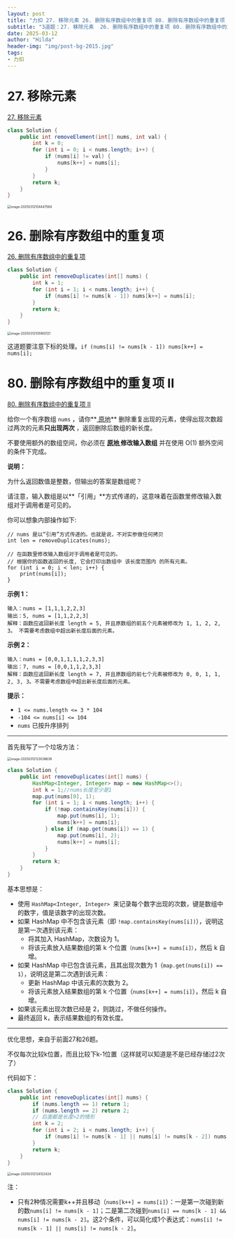 ```yaml
---
layout: post
title: "力扣 27. 移除元素 26. 删除有序数组中的重复项 80. 删除有序数组中的重复项 II"
subtitle: "3道题：27. 移除元素  26. 删除有序数组中的重复项 80. 删除有序数组中的重复项 II"
date: 2025-03-12
author: "Hilda"
header-img: "img/post-bg-2015.jpg"
tags:
- 力扣
---
```



<script type="text/javascript"
        src="https://cdnjs.cloudflare.com/ajax/libs/mathjax/2.7.5/MathJax.js?config=TeX-AMS-MML_SVG">
</script>


# 27. 移除元素

[27. 移除元素](https://leetcode.cn/problems/remove-element/)

```java
class Solution {
    public int removeElement(int[] nums, int val) {
        int k = 0;
        for (int i = 0; i < nums.length; i++) {
            if (nums[i] != val) {
                nums[k++] = nums[i];
            }
        }
        return k;     
    }
}
```

<img src="https://wechat01.oss-cn-hangzhou.aliyuncs.com/img/image-20250312104447564.png" alt="image-20250312104447564" style="zoom:50%;" />

# 26. 删除有序数组中的重复项

[26. 删除有序数组中的重复项](https://leetcode.cn/problems/remove-duplicates-from-sorted-array/)

```java
class Solution {
    public int removeDuplicates(int[] nums) {
        int k = 1;
        for (int i = 1; i < nums.length; i++) {
            if (nums[i] != nums[k - 1]) nums[k++] = nums[i];
        }
        return k;
    }
}
```

<img src="https://wechat01.oss-cn-hangzhou.aliyuncs.com/img/image-20250312105900121.png" alt="image-20250312105900121" style="zoom:50%;" />

这道题要注意下标的处理。`if (nums[i] != nums[k - 1]) nums[k++] = nums[i];`

# 80. 删除有序数组中的重复项 II

[80. 删除有序数组中的重复项 II](https://leetcode.cn/problems/remove-duplicates-from-sorted-array-ii/)

给你一个有序数组 `nums` ，请你**[ 原地](http://baike.baidu.com/item/原地算法)** 删除重复出现的元素，使得出现次数超过两次的元素**只出现两次** ，返回删除后数组的新长度。

不要使用额外的数组空间，你必须在 **[原地 ](https://baike.baidu.com/item/原地算法)修改输入数组** 并在使用 O(1) 额外空间的条件下完成。



**说明：**

为什么返回数值是整数，但输出的答案是数组呢？

请注意，输入数组是以**「引用」**方式传递的，这意味着在函数里修改输入数组对于调用者是可见的。

你可以想象内部操作如下:

```
// nums 是以“引用”方式传递的。也就是说，不对实参做任何拷贝
int len = removeDuplicates(nums);

// 在函数里修改输入数组对于调用者是可见的。
// 根据你的函数返回的长度, 它会打印出数组中 该长度范围内 的所有元素。
for (int i = 0; i < len; i++) {
    print(nums[i]);
}
```



**示例 1：**

```
输入：nums = [1,1,1,2,2,3]
输出：5, nums = [1,1,2,2,3]
解释：函数应返回新长度 length = 5, 并且原数组的前五个元素被修改为 1, 1, 2, 2, 3。 不需要考虑数组中超出新长度后面的元素。
```

**示例 2：**

```
输入：nums = [0,0,1,1,1,1,2,3,3]
输出：7, nums = [0,0,1,1,2,3,3]
解释：函数应返回新长度 length = 7, 并且原数组的前七个元素被修改为 0, 0, 1, 1, 2, 3, 3。不需要考虑数组中超出新长度后面的元素。
```



**提示：**

- `1 <= nums.length <= 3 * 104`
- `-104 <= nums[i] <= 104`
- `nums` 已按升序排列

----

首先我写了一个垃圾方法：

<img src="https://wechat01.oss-cn-hangzhou.aliyuncs.com/img/image-20250312123038639.png" alt="image-20250312123038639" style="zoom:50%;" />

```java
class Solution {
    public int removeDuplicates(int[] nums) {
        HashMap<Integer, Integer> map = new HashMap<>();
        int k = 1;//nums长度至少是1
        map.put(nums[0], 1);
        for (int i = 1; i < nums.length; i++) {
            if (!map.containsKey(nums[i])) {
                map.put(nums[i], 1);
                nums[k++] = nums[i];
            } else if (map.get(nums[i]) == 1) {
                map.put(nums[i], 2);
                nums[k++] = nums[i];
            }
        }
        return k;        
    }
}
```

基本思想是：

- 使用 `HashMap<Integer, Integer> `来记录每个数字出现的次数，键是数组中的数字，值是该数字的出现次数。
- 如果 HashMap 中不包含该元素（即 `!map.containsKey(nums[i])`），说明这是第一次遇到该元素：
    - 将其加入 HashMap，次数设为 1。
    - 将该元素放入结果数组的第 k 个位置`（nums[k++] = nums[i]）`，然后 k 自增。
- 如果 HashMap 中已包含该元素，且其出现次数为 1（`map.get(nums[i]) == 1`），说明这是第二次遇到该元素：
    - 更新 HashMap 中该元素的次数为 2。
    - 将该元素放入结果数组的第 k 个位置（`nums[k++] = nums[i]`），然后 k 自增。
- 如果该元素出现次数已经是 2，则跳过，不做任何操作。
- 最终返回 k，表示结果数组的有效长度。

----

优化思想，来自于前面27和26题。

不仅每次比较k位置，而且比较下k-1位置（这样就可以知道是不是已经存储过2次了）

代码如下：

```java
class Solution {
    public int removeDuplicates(int[] nums) {
        if (nums.length == 1) return 1;
        if (nums.length == 2) return 2;
        // 后面都是长度>2的情形
        int k = 2;
        for (int i = 2; i < nums.length; i++) {
            if (nums[i] != nums[k - 1] || nums[i] != nums[k - 2]) nums[k++] = nums[i];
        }
        return k;       
    }
}
```

<img src="https://wechat01.oss-cn-hangzhou.aliyuncs.com/img/image-20250312124122424.png" alt="image-20250312124122424" style="zoom:50%;" />

注：

- 只有2种情况需要k++并且移动（`nums[k++] = nums[i]`）：一是第一次碰到新的数`nums[i] != nums[k - 1]`；二是第二次碰到`nums[i] == nums[k - 1] && nums[i] != nums[k - 2]`。这2个条件，可以简化成1个表达式：`nums[i] != nums[k - 1] || nums[i] != nums[k - 2]`。
